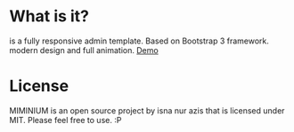 # What is it?
is a fully responsive admin template. Based on Bootstrap 3 framework. modern design and full animation.
[Demo](http://miminium.codesa.ga)

# License
MIMINIUM is an open source project by isna nur azis that is licensed under MIT. Please feel free to use. :P
